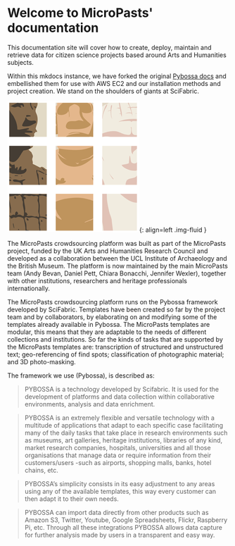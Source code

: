 # Welcome to MicroPasts' documentation

This documentation site will cover how to create, deploy, maintain and retrieve
data for citizen science projects based around Arts and Humanities subjects.

Within this mkdocs instance, we have forked the original [Pybossa docs](https://github.com/Scifabric/pybossa) and
embellished them for use with AWS EC2 and our installation methods and project creation.
We stand on the shoulders of giants at SciFabric.

![The MicroPasts Logo](/images/MP_SQUARE_notype.png){: align=left .img-fluid }

The MicroPasts crowdsourcing platform was built as part of the MicroPasts project, funded by the UK Arts and Humanities Research Council and developed as a collaboration between the UCL Institute of Archaeology and the British Museum. The platform is now maintained by the main MicroPasts team (Andy Bevan, Daniel Pett, Chiara Bonacchi, Jennifer Wexler), together with other institutions, researchers and heritage professionals internationally.

The MicroPasts crowdsourcing platform runs on the Pybossa framework developed by SciFabric. Templates have been created so far by the project team and by collaborators, by elaborating on and modifying some of the templates already available in Pybossa. The MicroPasts templates are modular, this means that they are adaptable to the needs of different collections and institutions. So far the kinds of tasks that are supported by the MicroPasts templates are: transcription of structured and unstructured text; geo-referencing of find spots; classification of photographic material; and 3D photo-masking.


The framework we use (Pybossa), is described as:

> PYBOSSA is a technology developed by Scifabric. It is used for the development of platforms and data collection within collaborative environments, analysis and data enrichment.

>PYBOSSA is an extremely flexible and versatile technology with a multitude of applications that adapt to each specific case facilitating many of the daily tasks that take place in research environments such as museums, art galleries, heritage institutions, libraries of any kind, market research companies, hospitals, universities and all those organisations that manage data or require information from their customers/users -such as airports, shopping malls, banks, hotel chains, etc.

> PYBOSSA’s simplicity consists in its easy adjustment to any areas using any of the available templates, this way every customer can then adapt it to their own needs.

> PYBOSSA can import data directly from other products such as Amazon S3, Twitter, Youtube, Google Spreadsheets, Flickr, Raspberry Pi, etc. Through all these integrations PYBOSSA allows data capture for further analysis made by users in a transparent and easy way.

